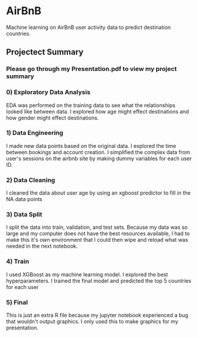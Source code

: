 # AirBnB
Machine learning on AirBnB user activity data to predict destination countries.


## Projectect Summary
### Please go through my Presentation.pdf to view my project summary
### 0) Exploratory Data Analysis
EDA was performed on the training data to see what the relationships looked like between data.
I explored how age might effect destinations and how gender might effect destinations.

### 1) Data Engineering
I made new data points based on the original data.
I explored the time between bookings and account creation.
I simplified the complex data from user's sessions on the airbnb site by making dummy variables for each user ID.

### 2) Data Cleaning
I cleaned the data about user age by using an xgboost predictor to fill in the NA data points

### 3) Data Split
I split the data into train, validation, and test sets. Because my data was so large and my computer does not have the best resources available, I had to make this it's own environment that I could then wipe and reload what was needed in the next notebook.

### 4) Train
I used XGBoost as my machine learning model. 
I explored the best hyperparameters.
I trained the final model and predicted the top 5 countries for each user

### 5) Final
This is just an extra R file because my jupyter notebook experienced a bug that wouldn't output graphics. 
I only used this to make graphics for my presentation.
